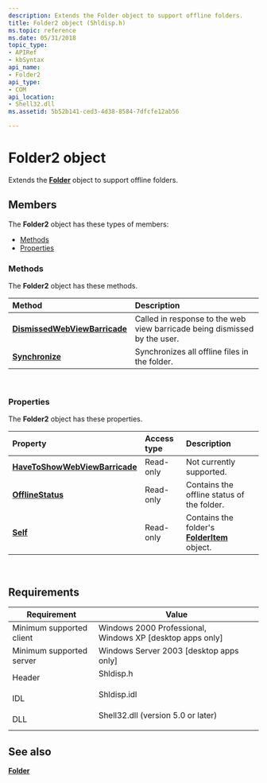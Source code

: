 ```yaml
---
description: Extends the Folder object to support offline folders.
title: Folder2 object (Shldisp.h)
ms.topic: reference
ms.date: 05/31/2018
topic_type: 
- APIRef
- kbSyntax
api_name: 
- Folder2
api_type: 
- COM
api_location: 
- Shell32.dll
ms.assetid: 5b52b141-ced3-4d38-8584-7dfcfe12ab56

---
```


# Folder2 object

Extends the [**Folder**](folder.md) object to support offline folders.

## Members

The **Folder2** object has these types of members:

- [Methods](#methods)
- [Properties](#properties)

### Methods

The **Folder2** object has these methods.



| Method                                                                 | Description                                                                          |
|:-----------------------------------------------------------------------|:-------------------------------------------------------------------------------------|
| [**DismissedWebViewBarricade**](folder2-dismissedwebviewbarricade.md) | Called in response to the web view barricade being dismissed by the user.<br/> |
| [**Synchronize**](folder2-synchronize.md)                             | Synchronizes all offline files in the folder.<br/>                             |



 

### Properties

The **Folder2** object has these properties.



| Property                                                                            | Access type          | Description                                                               |
|:------------------------------------------------------------------------------------|:---------------------|:--------------------------------------------------------------------------|
| [**HaveToShowWebViewBarricade**](folder2-havetoshowwebviewbarricade.md)<br/> | Read-only<br/> | Not currently supported.<br/>                                       |
| [**OfflineStatus**](folder2-offlinestatus.md)<br/>                           | Read-only<br/> | Contains the offline status of the folder.<br/>                     |
| [**Self**](folder2-self.md)<br/>                                             | Read-only<br/> | Contains the folder's [**FolderItem**](folderitem.md) object.<br/> |



 

## Requirements



| Requirement | Value |
|-------------------------------------|---------------------------------------------------------------------------------------------------------------|
| Minimum supported client<br/> | Windows 2000 Professional, Windows XP \[desktop apps only\]<br/>                                        |
| Minimum supported server<br/> | Windows Server 2003 \[desktop apps only\]<br/>                                                          |
| Header<br/>                   | <dl> <dt>Shldisp.h</dt> </dl>                          |
| IDL<br/>                      | <dl> <dt>Shldisp.idl</dt> </dl>                        |
| DLL<br/>                      | <dl> <dt>Shell32.dll (version 5.0 or later)</dt> </dl> |



## See also

<dl> <dt>

[**Folder**](folder.md)
</dt> </dl>

 

 




